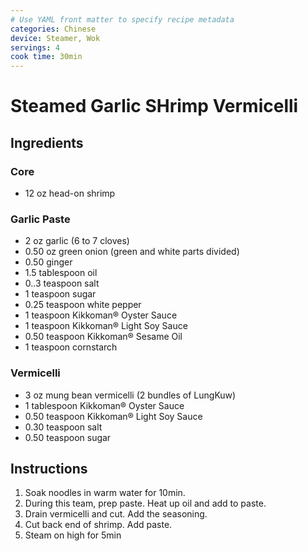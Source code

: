 ```yaml
---
# Use YAML front matter to specify recipe metadata
categories: Chinese
device: Steamer, Wok
servings: 4
cook time: 30min
---
```


# Steamed Garlic SHrimp Vermicelli

## Ingredients

### Core

- 12 oz head-on shrimp

### Garlic Paste

- 2 oz garlic (6 to 7 cloves)
- 0.50 oz green onion (green and white parts divided)
- 0.50 ginger
- 1.5 tablespoon oil
- 0..3 teaspoon salt
- 1 teaspoon sugar
- 0.25 teaspoon white pepper
- 1 teaspoon Kikkoman® Oyster Sauce
- 1 teaspoon Kikkoman® Light Soy Sauce
- 0.50 teaspoon Kikkoman® Sesame Oil
- 1 teaspoon cornstarch

### Vermicelli

- 3 oz mung bean vermicelli (2 bundles of LungKuw)
- 1 tablespoon Kikkoman® Oyster Sauce
- 0.50 teaspoon Kikkoman® Light Soy Sauce
- 0.30 teaspoon salt
- 0.50 teaspoon sugar

## Instructions

1. Soak noodles in warm water for 10min.
2. During this team, prep paste. Heat up oil and add to paste.
3. Drain vermicelli and cut. Add the seasoning.
4. Cut back end of shrimp. Add paste.
5. Steam on high for 5min
